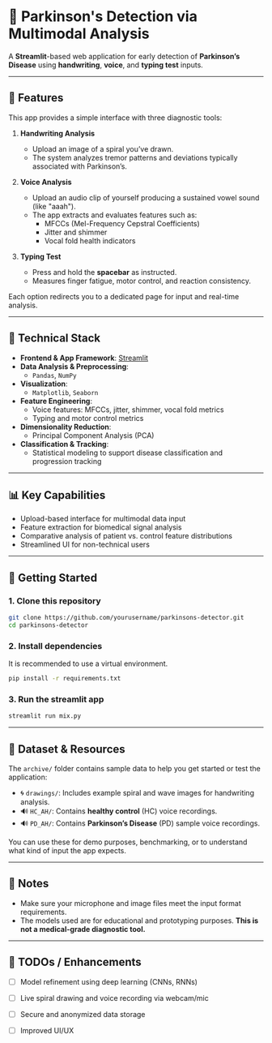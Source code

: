 # 🧠 Parkinson's Detection via Multimodal Analysis

A **Streamlit**-based web application for early detection of **Parkinson’s Disease** using **handwriting**, **voice**, and **typing test** inputs.

---

## 🚀 Features

This app provides a simple interface with three diagnostic tools:

1. **Handwriting Analysis**
   - Upload an image of a spiral you’ve drawn.
   - The system analyzes tremor patterns and deviations typically associated with Parkinson’s.

2. **Voice Analysis**
   - Upload an audio clip of yourself producing a sustained vowel sound (like "aaah").
   - The app extracts and evaluates features such as:
     - MFCCs (Mel-Frequency Cepstral Coefficients)
     - Jitter and shimmer
     - Vocal fold health indicators

3. **Typing Test**
   - Press and hold the **spacebar** as instructed.
   - Measures finger fatigue, motor control, and reaction consistency.

Each option redirects you to a dedicated page for input and real-time analysis.

---

## 🧪 Technical Stack

- **Frontend & App Framework**: [Streamlit](https://streamlit.io)
- **Data Analysis & Preprocessing**:
  - `Pandas`, `NumPy`
- **Visualization**:
  - `Matplotlib`, `Seaborn`
- **Feature Engineering**:
  - Voice features: MFCCs, jitter, shimmer, vocal fold metrics
  - Typing and motor control metrics
- **Dimensionality Reduction**:
  - Principal Component Analysis (PCA)
- **Classification & Tracking**:
  - Statistical modeling to support disease classification and progression tracking

---

## 📊 Key Capabilities

- Upload-based interface for multimodal data input
- Feature extraction for biomedical signal analysis
- Comparative analysis of patient vs. control feature distributions
- Streamlined UI for non-technical users

---

## 📂 Getting Started

### 1. Clone this repository
```bash
git clone https://github.com/yourusername/parkinsons-detector.git
cd parkinsons-detector
```

### 2. Install dependencies
It is recommended to use a virtual environment.

```bash
pip install -r requirements.txt
```

### 3. Run the streamlit app
```bash
streamlit run mix.py
```

---

## 📁 Dataset & Resources

The `archive/` folder contains sample data to help you get started or test the application:

- 🌀 `drawings/`: Includes example spiral and wave images for handwriting analysis.
- 🔊 `HC_AH/`: Contains **healthy control** (HC) voice recordings.
- 🔊 `PD_AH/`: Contains **Parkinson’s Disease** (PD) sample voice recordings.

You can use these for demo purposes, benchmarking, or to understand what kind of input the app expects.

---

## 📎 Notes

- Make sure your microphone and image files meet the input format requirements.
- The models used are for educational and prototyping purposes. **This is not a medical-grade diagnostic tool.**

---

## 📌 TODOs / Enhancements

- [ ] Model refinement using deep learning (CNNs, RNNs)
- [ ] Live spiral drawing and voice recording via webcam/mic
- [ ] Secure and anonymized data storage
- [ ] Improved UI/UX

